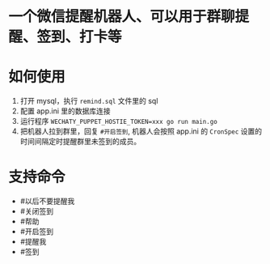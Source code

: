 # 一个微信提醒机器人、可以用于群聊提醒、签到、打卡等

# 如何使用
1. 打开 mysql，执行 `remind.sql` 文件里的 sql 
2. 配置 app.ini 里的数据库连接
3. 运行程序 `WECHATY_PUPPET_HOSTIE_TOKEN=xxx go run main.go`
4. 把机器人拉到群里，回复 `#开启签到`, 机器人会按照 app.ini 的 `CronSpec` 设置的时间间隔定时提醒群里未签到的成员。

# 支持命令
- #以后不要提醒我
- #关闭签到
- #帮助
- #开启签到
- #提醒我
- #签到
